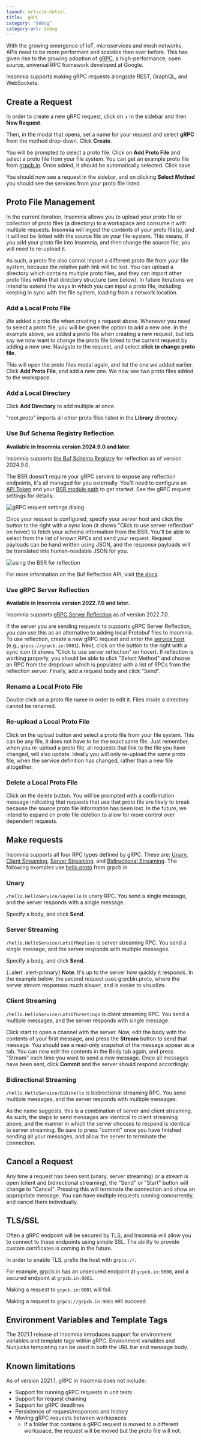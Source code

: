 ```yaml
---
layout: article-detail
title:  gRPC
category: "debug"
category-url: debug
---
```


With the growing emergence of IoT, microservices and mesh networks, APIs need to be more performant and scalable than ever before. This has given rise to the growing adoption of [gRPC](https://grpc.io/), a high-performance, open source, universal RPC framework developed at Google.

Insomnia supports making gRPC requests alongside REST, GraphQL, and WebSockets.

## Create a Request

In order to create a new gRPC request, click on + in the sidebar and then **New Request**.

Then, in the modal that opens, set a name for your request and select **gRPC** from the method drop-down. Click **Create**.

You will be prompted to select a proto file. Click on **Add Proto File** and select a proto file from your file system. You can get an example proto file from [grpcb.in](https://grpcb.in/). Once added, it should be automatically selected. Click save.

You should now see a request in the sidebar, and on clicking **Select Method** you should see the services from your proto file listed.

## Proto File Management

In the current iteration, Insomnia allows you to upload your proto file or collection of proto files (a directory) to a workspace and consume it with multiple requests. Insomnia will ingest the contents of your proto file(s), and it will not be linked with the source file on your file-system. This means, if you add your proto file into Insomnia, and then change the source file, you will need to re-upload it.

As such, a proto file also cannot import a different proto file from your file system, because the relative path link will be lost. You can upload a directory which contains multiple proto files, and they can import other proto files within that directory structure (see below). In future iterations we intend to extend the ways in which you can input a proto file, including keeping in sync with the file system, loading from a network location.

### Add a Local Proto File

We added a proto file when creating a request above. Whenever you need to select a proto file, you will be given the option to add a new one. In the example above, we added a proto file when creating a new request, but lets say we now want to change the proto file linked to the current request by adding a new one. Navigate to the request, and select **click to change proto file**.

This will open the proto files modal again, and list the one we added earlier. Click **Add Proto File**, and add a new one. We now see two proto files added to the workspace.

### Add a Local Directory

Click **Add Directory** to add multiple at once.

"root.proto" imports all other proto files listed in the **Library** directory.

### Use Buf Schema Registry Reflection

**Available in Insomnia version 2024.9.0 and later.**

Insomnia supports [the Buf Schema Registry](https://buf.build/docs/bsr/introduction) for reflection as of version 2024.9.0.

The BSR doesn't require your gRPC servers to expose any reflection endpoints, it's all managed for you externally. You'll need to configure an [API Token](https://buf.build/docs/bsr/authentication) and your [BSR module path](https://buf.build/docs/bsr/module/manage) to get started. See the gRPC request settings for details:

![gRPC request settings dialog](../assets/images/grpc-bsr-settings.png)

Once your request is configured, specify your server host and click the button to the right with a sync icon (it shows "Click to use server reflection" on hover) to fetch your schema information from the BSR. You'll be able to select from the list of known RPCs and send your request. Request payloads can be hand written using JSON, and the response payloads will be translated into human-readable JSON for you.

![using the BSR for reflection](../assets/images/grpc-bsr-inspect.gif)

For more information on the Buf Reflection API, visit [the docs](https://buf.build/docs/bsr/reflection/overview).

### Use gRPC Server Reflection

**Available in Insomnia version 2022.7.0 and later.**

Insomnia supports [gRPC Server Reflection](https://github.com/grpc/grpc/blob/master/doc/server-reflection.md) as of version 2022.7.0.

If the server you are sending requests to supports gRPC Server Reflection, you can use this as an alternative to adding local Protobuf files to Insomnia. To use reflection, create a new gRPC request and enter the [service host](#tlsssl) (e.g., `grpcs://grpcb.in:9001`). Next, click on the button to the right with a sync icon (it shows "Click to use server reflection" on hover). If reflection is working properly, you should be able to click "Select Method" and choose an RPC from the dropdown which is populated with a list of RPCs from the reflection server. Finally, add a request body and click "Send".

### Rename a Local Proto File

Double click on a proto file name in order to edit it. Files inside a directory cannot be renamed.

### Re-upload a Local Proto File

Click on the upload button and select a proto file from your file system. This can be any file, it does not have to be the exact same file. Just remember, when you re-upload a proto file, all requests that link to the file you have changed, will also update. Ideally you will only re-upload the same proto file, when the service definition has changed, rather than a new file altogether.

### Delete a Local Proto File

Click on the delete button. You will be prompted with a confirmation message indicating that requests that use that proto file are likely to break because the source proto file information has been lost. In the future, we intend to expand on proto file deletion to allow for more control over dependent requests.

## Make requests

Insomnia supports all four RPC types defined by gRPC. These are: [Unary](https://grpc.io/docs/what-is-grpc/core-concepts/#unary-rpc), [Client Streaming](https://grpc.io/docs/what-is-grpc/core-concepts/#client-streaming-rpc), [Server Streaming](https://grpc.io/docs/what-is-grpc/core-concepts/#server-streaming-rpc), and [Bidirectional Streaming](https://grpc.io/docs/what-is-grpc/core-concepts/#bidirectional-streaming-rpc). The following examples use [hello.proto](https://github.com/moul/pb/blob/master/hello/hello.proto) from grpcb.in.

### Unary

`/hello.HelloService/SayHello` is unary RPC. You send a single message, and the server responds with a single message.

Specify a body, and click **Send**.

### Server Streaming

`/hello.HelloService/LotsOfReplies` is server streaming RPC. You send a single message, and the server responds with multiple messages.

Specify a body, and click **Send**.

{:.alert .alert-primary}
**Note**: It's up to the server how quickly it responds. In the example below, the second request uses grpcbin.proto, where the server stream responses much slower, and is easier to visualize.

### Client Streaming

`/hello.HelloService/LotsOfGreetings` is client streaming RPC. You send a multiple messages, and the server responds with single message.

Click start to open a channel with the server. Now, edit the body with the contents of your first message, and press the **Stream** button to send that message. You should see a read-only snapshot of the message appear as a tab. You can now edit the contents in the Body tab again, and press "Stream" each time you want to send a new message. Once all messages have been sent, click **Commit** and the server should respond accordingly.

### Bidirectional Streaming

`/hello.HelloService/BiDiHello` is bidirectional streaming RPC. You send multiple messages, and the server responds with multiple messages.

As the name suggests, this is a combination of server and client streaming. As such, the steps to send messages are identical to client streaming above, and the manner in which the server chooses to respond is identical to server streaming. Be sure to press "commit" once you have finished sending all your messages, and allow the server to terminate the connection.

## Cancel a Request

Any time a request has been sent (unary, server streaming) or a stream is open (client and bidirectional streaming), the "Send" or "Start" button will change to "Cancel". Pressing this will terminate the connection and show an appropriate message. You can have multiple requests running concurrently, and cancel them individually.

## TLS/SSL

Often a gRPC endpoint will be secured by TLS, and Insomnia will allow you to connect to these endpoints using simple SSL. The ability to provide custom certificates is coming in the future.

In order to enable TLS, prefix the host with `grpcs://`.

For example, grpcb.in has an unsecured endpoint at `grpcb.in:9000`, and a secured endpoint at `grpcb.in:9001`.

Making a request to `grpcb.in:9001` will fail.

Making a request to `grpcs://grpcb.in:9001` will succeed.

## Environment Variables and Template Tags

The 2021.1 release of Insomnia introduces support for environment variables and template tags within gRPC. Environment variables and Nunjucks templating can be used in both the URL bar and message body.

## Known limitations

As of version 2021.1, gRPC in Insomnia does not include:

* Support for running gRPC requests in unit tests
* Support for request chaining
* Support for gRPC deadlines
* Persistence of request/responses and history
* Moving gRPC requests between workspaces
  * If a folder that contains a gRPC request is moved to a different workspace, the request will be moved but the proto file will not.

